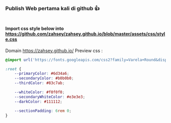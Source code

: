 ### Publish Web pertama kali di github 👍
#
#### Import css style below into https://github.com/zahsey/zahsey.github.io/blob/master/assets/css/style.css 
Domain https://zahsey.github.io/
Preview css :
```css
@import url('https://fonts.googleapis.com/css2?family=Varela+Round&display=swap');

:root {
    --primaryColor: #6d34a6;
    --secondaryColor: #b0b0b0;
    --thirdColor: #83c7ab;

    --whiteColor: #f0f0f0;
    --secondaryWhiteColor: #e3e3e3;
    --darkColor: #111112;

    --sectionPadding: 6rem 0;
}
```
